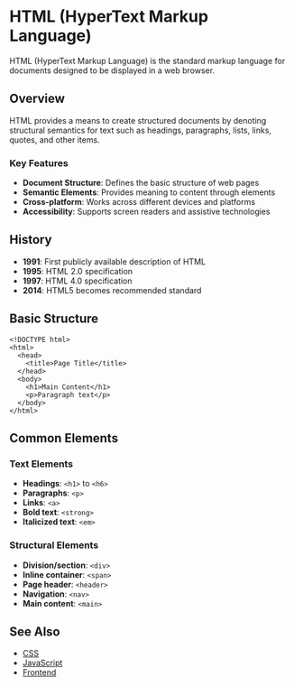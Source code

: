 # HTML (HyperText Markup Language)

HTML (HyperText Markup Language) is the standard markup language for documents designed to be displayed in a web browser.

## Overview

HTML provides a means to create structured documents by denoting structural semantics for text such as headings, paragraphs, lists, links, quotes, and other items.

### Key Features

- **Document Structure**: Defines the basic structure of web pages
- **Semantic Elements**: Provides meaning to content through elements
- **Cross-platform**: Works across different devices and platforms
- **Accessibility**: Supports screen readers and assistive technologies

## History

- **1991**: First publicly available description of HTML
- **1995**: HTML 2.0 specification
- **1997**: HTML 4.0 specification
- **2014**: HTML5 becomes recommended standard

## Basic Structure

    <!DOCTYPE html>
    <html>
      <head>
        <title>Page Title</title>
      </head>
      <body>
        <h1>Main Content</h1>
        <p>Paragraph text</p>
      </body>
    </html>

## Common Elements

### Text Elements
- **Headings**: `<h1>` to `<h6>`
- **Paragraphs**: `<p>`
- **Links**: `<a>`
- **Bold text**: `<strong>`
- **Italicized text**: `<em>`

### Structural Elements
- **Division/section**: `<div>`
- **Inline container**: `<span>`
- **Page header**: `<header>`
- **Navigation**: `<nav>`
- **Main content**: `<main>`

## See Also
- [CSS](/wiki/CSS)
- [JavaScript](/wiki/JavaScript)
- [Frontend](/wiki/Frontend)
